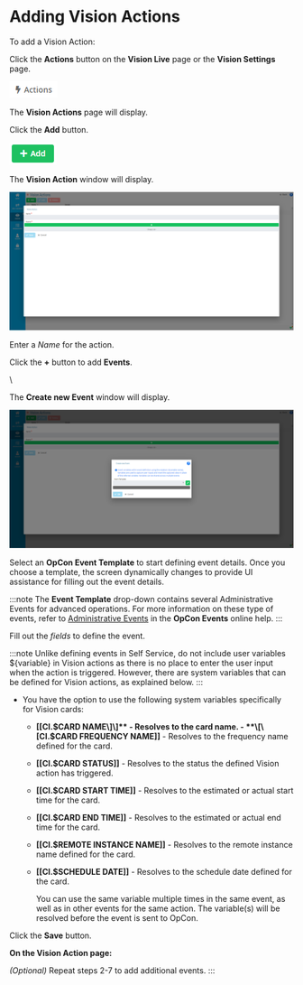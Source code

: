 # Adding Vision Actions

To add a Vision Action:

Click the **Actions** button on the **Vision Live** page or the **Vision
Settings** page.

![Vision Actions Button](../../../Resources/Images/SM/Vision-Actions-Button.png "Vision Actions Button")

The **Vision Actions** page will display.

Click the **Add** button.

![Vision Actions Add Button](../../../Resources/Images/SM/Vision-Actions-Remote-Instance-Add-Button.png "Vision Actions Add Button")

The **Vision Action** window will display.

![Vision Action](../../../Resources/Images/SM/Vision-Action.png "Vision Action")

Enter a *Name* for the action.

Click the **+** button to add **Events**.

\

The **Create new Event** window will display.

![Vision Action Create New Event](../../../Resources/Images/SM/Vision-Action-Create-New-Event.png "Vision Action Create New Event")

Select an **OpCon Event Template** to start defining event details. Once you choose a
template, the screen dynamically changes to provide UI assistance for
filling out the event details.

:::note
The **Event Template** drop-down contains several Administrative Events for advanced operations. For more information on these type of events, refer to [Administrative Events](../../../events/types.md) in the **OpCon Events** online help.
:::

Fill out the *fields* to define the event.

:::note
Unlike defining events in Self Service, do not include user variables ${variable} in Vision actions as there is no place to enter the user input when the action is triggered. However, there are system variables that can be defined for Vision actions, as explained below.
:::

- You have the option to use the following system variables specifically for Vision cards:

  - **\[\[CI.$CARD NAME\]\]** - Resolves to the card name.     -   **\[\[CI.$CARD FREQUENCY NAME\]\]** - Resolves to the frequency
        name defined for the card.
  - **\[\[CI.$CARD STATUS\]\]** - Resolves to the status the         defined Vision action has triggered.
  - **\[\[CI.$CARD START TIME\]\]** - Resolves to the estimated or         actual start time for the card.
  - **\[\[CI.$CARD END TIME\]\]** - Resolves to the estimated or         actual end time for the card.
  - **\[\[CI.$REMOTE INSTANCE NAME\]\]** - Resolves to the remote         instance name defined for the card.
  - **\[\[CI.$SCHEDULE DATE\]\]** - Resolves to the schedule date         defined for the card.

    You can use the same variable multiple times in the same event, as
    well as in other events for the same action. The variable(s) will be
    resolved before the event is sent to
    OpCon.

Click the **Save** button.

**On the Vision Action page:**

*(Optional)* Repeat steps 2-7 to add additional events.
:::
